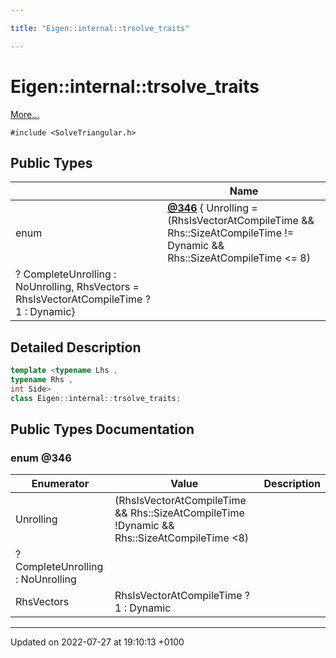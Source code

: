```yaml
---

title: "Eigen::internal::trsolve_traits"

---
```


# Eigen::internal::trsolve_traits



 [More...](#detailed-description)


`#include <SolveTriangular.h>`

## Public Types

|                | Name           |
| -------------- | -------------- |
| enum| **[@346](http://example.org/classes/classeigen_1_1internal_1_1trsolve__traits/#enum-@346)** { Unrolling = (RhsIsVectorAtCompileTime && Rhs::SizeAtCompileTime != Dynamic && Rhs::SizeAtCompileTime <= 8)
                  ? CompleteUnrolling : NoUnrolling, RhsVectors = RhsIsVectorAtCompileTime ? 1 : Dynamic} |

## Detailed Description

```cpp
template <typename Lhs ,
typename Rhs ,
int Side>
class Eigen::internal::trsolve_traits;
```

## Public Types Documentation

### enum @346

| Enumerator | Value | Description |
| ---------- | ----- | ----------- |
| Unrolling | (RhsIsVectorAtCompileTime && Rhs::SizeAtCompileTime !Dynamic && Rhs::SizeAtCompileTime <8)
                  ? CompleteUnrolling : NoUnrolling|   |
| RhsVectors | RhsIsVectorAtCompileTime ? 1 : Dynamic|   |




-------------------------------

Updated on 2022-07-27 at 19:10:13 +0100